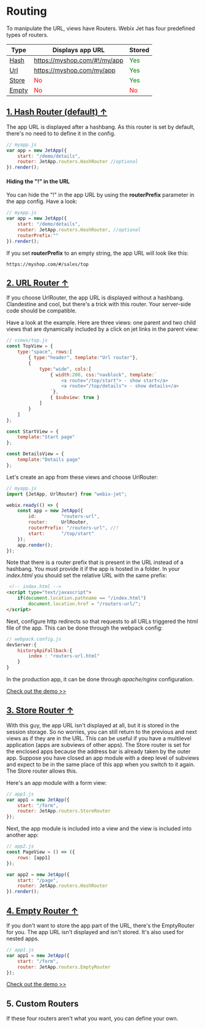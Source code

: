 # <span id="contents">Routing</span>

To manipulate the URL, views have Routers. Webix Jet has four predefined types of routers.

| Type            | Displays app URL   | Stored   |
|-----------------|--------------------|----------|
| [Hash](#hash)   | <span style="color:green;">https://myshop.com/#!/my/app</span> | <span style="color:green;">Yes</span> |
| [Url](#url)     | <span style="color:green;">https://myshop.com/my/app</span>   | <span style="color:green;">Yes</span> |
| [Store](#store) | <span style="color:red;">No</span> 		   	   | <span style="color:green;">Yes</span> |
| [Empty](#empty) | <span style="color:red;">No</span>             | <span style="color:red;">No</span> |

## [<span id="hash">1. Hash Router \(default\) &uarr;</span>](#contents)

The app URL is displayed after a hashbang. As this router is set by default, there's no need to to define it in the config.

```js
// myapp.js
var app = new JetApp({
    start: "/demo/details",
    router: JetApp.routers.HashRouter //optional
}).render();
```

#### Hiding the "!" in the URL

You can hide the "!" in the app URL by using the **routerPrefix** parameter in the app config. Have a look:

```js
// myapp.js
var app = new JetApp({
    start: "/demo/details",
	router: JetApp.routers.HashRouter, //optional
	routerPrefix:""
}).render();
```

If you set **routerPrefix** to an empty string, the app URL will look like this:

```
https://myshop.com/#/sales/top
```

## [<span id="url">2. URL Router &uarr;</span>](#contents)

If you choose UrlRouter, the app URL is displayed without a hashbang. Clandestine and cool, but there's a trick with this router. Your server-side code should be compatible.

Have a look at the example. Here are three views: one parent and two child views that are dynamically included by a click on jet links in the parent view:

```js
// views/top.js
const TopView = {
	type:"space", rows:[
		{ type:"header", template:"Url router"},
		{
			type:"wide", cols:[
				{ width:200, css:"navblock", template:`
					<a route="/top/start"> - show start</a>
					<a route="/top/details"> - show details</a>
				`},
				{ $subview: true }
			]
		}
	]
};

const StartView = {
	template:"Start page"
};

const DetailsView = {
	template:"Details page"
};
```

Let's create an app from these views and choose UrlRouter:

```js
// myapp.js
import {JetApp, UrlRouter} from "webix-jet";

webix.ready(() => {
	const app = new JetApp({
		id:			"routers-url",
		router:		UrlRouter,
		routerPrefix: "/routers-url", //!
		start:		"/top/start"
	});
	app.render();
});
```

Note that there is a router prefix that is present in the URL instead of a hashbang. You must provide it if the app is hosted in a folder. In your *index.html* you should set the relative URL with the same prefix:

```html
 <!-- index.html -->
<script type="text/javascript">
	if(document.location.pathname == "/index.html")
		document.location.href = "/routers-url/";
</script>
```

Next, configure http redirects so that requests to all URLs triggered the html file of the app. This can be done through the webpack config:

```js
// webpack.config.js
devServer:{
	historyApiFallback:{
		index : "routers-url.html"
	}
}
```
In the production app, it can be done through *apache/nginx* configuration.

[Check out the demo >>](https://github.com/webix-hub/jet-demos/blob/master/sources/routers-url.js)

## [<span id="store">3. Store Router &uarr;</span>](#contents)

With this guy, the app URL isn't displayed at all, but it is stored in the session storage. So no worries, you can still return to the previous and next views as if they are in the URL. This can be useful if you have a multilevel application \(apps are subviews of other apps\). The Store router is set for the enclosed apps because the address bar is already taken by the outer app. Suppose you have closed an app module with a deep level of subviews and expect to be in the same place of this app when you switch to it again. The Store router allows this.

Here's an app module with a form view:

```js
// app1.js
var app1 = new JetApp({
    start: "/form",
    router: JetApp.routers.StoreRouter
});
```

Next, the app module is included into a view and the view is included into another app:

```js
// app2.js
const PageView = () => ({
    rows: [app1]
});

var app2 = new JetApp({
    start: "/page",
    router: JetApp.routers.HashRouter
}).render();
```

## [<span id="empty">4. Empty Router &uarr;</span>](#contents)

If you don't want to store the app part of the URL, there's the EmptyRouter for you. The app URL isn't displayed and isn't stored. It's also used for nested apps. 

```js
// app1.js
var app1 = new JetApp({
    start: "/form",
    router: JetApp.routers.EmptyRouter
});
```

[Check out the demo >>](https://github.com/webix-hub/jet-demos/blob/b686944b383745070fc977aa9123f01a36ce2b3c/sources/viewapp.js)

## 5. Custom Routers

If these four routers aren't what you want, you can define your own.

